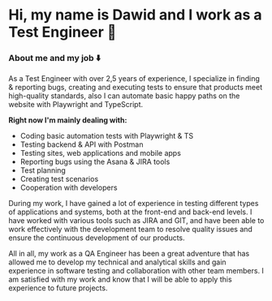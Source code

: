 # Hi, my name is Dawid and I work as a Test Engineer 👋

### About me and my job ⬇️

As a Test Engineer with over 2,5 years of experience, I specialize in finding & reporting bugs, creating and executing tests to ensure that products meet high-quality standards, also I can automate basic happy paths on the website with Playwright and TypeScript. 

**Right now I'm mainly dealing with:**
- Coding basic automation tests with Playwright & TS
- Testing backend & API with Postman
- Testing sites, web applications and mobile apps
- Reporting bugs using the Asana & JIRA tools
- Test planning
- Creating test scenarios
- Cooperation with developers

During my work, I have gained a lot of experience in testing different types of applications and systems, both at the front-end and back-end levels. I have worked with various tools such as JIRA and GIT, and have been able to work effectively with the development team to resolve quality issues and ensure the continuous development of our products.

All in all, my work as a QA Engineer has been a great adventure that has allowed me to develop my technical and analytical skills and gain experience in software testing and collaboration with other team members. I am satisfied with my work and know that I will be able to apply this experience to future projects.
